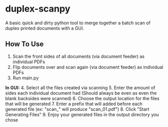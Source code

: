 # duplex-scanpy
A basic quick and dirty python tool to merge together a batch scan of duplex printed documents with a GUI. 

## How To Use
1. Scan the front sides of all documents (via document feeder) as individual PDFs
2. Flip documents over and scan again (via document feeder) as individual PDFs
3. Run main.py

**In GUI:**
4. Select all the files created via scanning
5. Enter the amount of sides each individual document had (Should always be even as even the blank backsides were scanned)
6. Choose the output location for the files that will be generated
7. Enter a prefix that will added before each generated file (ex: "scan_" will produce "scan_01.pdf")
8. Click "Start Generating Files"
9. Enjoy your generated files in the output directory you chose
